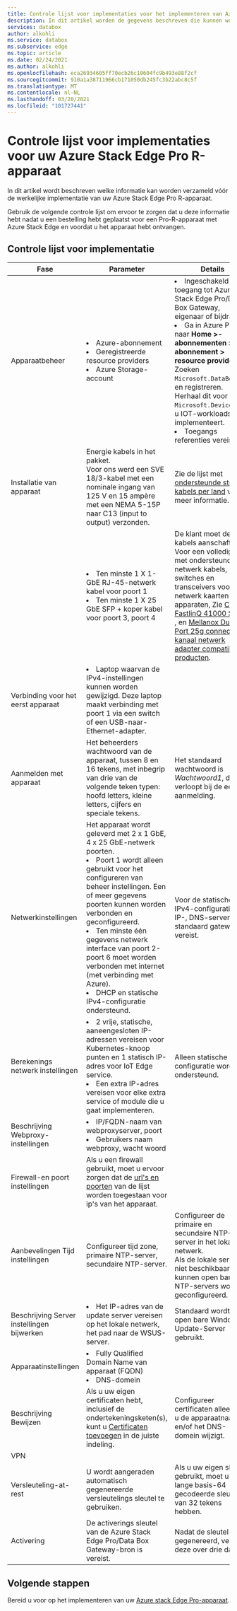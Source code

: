 ```yaml
---
title: Controle lijst voor implementaties voor het implementeren van Azure Stack Edge Pro R-apparaat | Microsoft Docs
description: In dit artikel worden de gegevens beschreven die kunnen worden verzameld voordat u uw Azure Stack Edge Pro R-apparaat implementeert.
services: databox
author: alkohli
ms.service: databox
ms.subservice: edge
ms.topic: article
ms.date: 02/24/2021
ms.author: alkohli
ms.openlocfilehash: eca26934605ff70ecb26c10604fc9b493e88f2cf
ms.sourcegitcommit: 910a1a38711966cb171050db245fc3b22abc8c5f
ms.translationtype: MT
ms.contentlocale: nl-NL
ms.lasthandoff: 03/20/2021
ms.locfileid: "101727441"
---
```

# <a name="deployment-checklist-for-your-azure-stack-edge-pro-r-device"></a>Controle lijst voor implementaties voor uw Azure Stack Edge Pro R-apparaat  

In dit artikel wordt beschreven welke informatie kan worden verzameld vóór de werkelijke implementatie van uw Azure Stack Edge Pro R-apparaat. 

Gebruik de volgende controle lijst om ervoor te zorgen dat u deze informatie hebt nadat u een bestelling hebt geplaatst voor een Pro-R-apparaat met Azure Stack Edge en voordat u het apparaat hebt ontvangen. 

## <a name="deployment-checklist"></a>Controle lijst voor implementatie 

| Fase                             | Parameter                                                                                                                                                                                                                           | Details                                                                                                           |
|-----------------------------------|-------------------------------------------------------------------------------------------------------------------------------------------------------------------------------------------------------------------------------------|-------------------------------------------------------------------------------------------------------------------|
| Apparaatbeheer               | <li>Azure-abonnement</li><li>Geregistreerde resource providers</li><li>Azure Storage-account</li>|<li>Ingeschakeld voor toegang tot Azure Stack Edge Pro/Data Box Gateway, eigenaar of bijdrager.</li><li>Ga in Azure Portal naar **Home >-abonnementen > uw-abonnement > resource providers**. Zoeken `Microsoft.DataBoxEdge` en registreren. Herhaal dit voor `Microsoft.Devices` Als u IOT-workloads implementeert.</li><li>Toegangs referenties vereist</li> |
| Installatie van apparaat               | Energie kabels in het pakket. <br>Voor ons werd een SVE 18/3-kabel met een nominale ingang van 125 V en 15 ampère met een NEMA 5-15P naar C13 (input to output) verzonden. | Zie de lijst met [ondersteunde stroom kabels per land](azure-stack-edge-technical-specifications-power-cords-regional.md) voor meer informatie.  |
|                                   | <li>Ten minste 1 X 1-GbE RJ-45-netwerk kabel voor poort 1  </li><li> Ten minste 1 X 25 GbE SFP + koper kabel voor poort 3, poort 4</li>| De klant moet deze kabels aanschaffen.<br>Voor een volledige lijst met ondersteunde netwerk kabels, switches en transceivers voor netwerk kaarten van apparaten, Zie [Cavium FastlinQ 41000 Series](https://www.marvell.com/documents/xalflardzafh32cfvi0z/) , en [Mellanox Dual Port 25g connectx-4 kanaal netwerk adapter compatibele producten](https://docs.mellanox.com/display/ConnectX4LxFirmwarev14271016/Firmware+Compatible+Products).| 
| Verbinding voor het eerst apparaat      | <li>Laptop waarvan de IPv4-instellingen kunnen worden gewijzigd. Deze laptop maakt verbinding met poort 1 via een switch of een USB-naar-Ethernet-adapter.  </li><!--<li> A minimum of 1 GbE switch must be used for the device once the initial setup is complete. The local web UI will not be accessible if the connected switch is not at least 1 Gbe.</li>-->|   |
| Aanmelden met apparaat                      | Het beheerders wachtwoord van de apparaat, tussen 8 en 16 tekens, met inbegrip van drie van de volgende teken typen: hoofd letters, kleine letters, cijfers en speciale tekens.                                            | Het standaard wachtwoord is *Wachtwoord1*, dat verloopt bij de eerste aanmelding.                                                     |
| Netwerkinstellingen                  | Het apparaat wordt geleverd met 2 x 1 GbE, 4 x 25 GbE-netwerk poorten. <li>Poort 1 wordt alleen gebruikt voor het configureren van beheer instellingen. Een of meer gegevens poorten kunnen worden verbonden en geconfigureerd. </li><li> Ten minste één gegevens netwerk interface van poort 2-poort 6 moet worden verbonden met internet (met verbinding met Azure).</li><li> DHCP en statische IPv4-configuratie ondersteund. | Voor de statische IPv4-configuratie zijn IP-, DNS-server en standaard gateway vereist.   |
| Berekenings netwerk instellingen     | <li>2 vrije, statische, aaneengesloten IP-adressen vereisen voor Kubernetes-knoop punten en 1 statisch IP-adres voor IoT Edge service.</li><li>Een extra IP-adres vereisen voor elke extra service of module die u gaat implementeren.</li>| Alleen statische IPv4-configuratie wordt ondersteund.|
| Beschrijving Webproxy-instellingen     | <li>IP/FQDN-naam van webproxyserver, poort </li><li>Gebruikers naam webproxy, wacht woord</li> |  |
| Firewall-en poort instellingen        | Als u een firewall gebruikt, moet u ervoor zorgen dat de [url's en poorten](azure-stack-edge-system-requirements.md#networking-port-requirements) van de lijst worden toegestaan voor ip's van het apparaat. |  |
| Aanbevelingen Tijd instellingen       | Configureer tijd zone, primaire NTP-server, secundaire NTP-server. | Configureer de primaire en secundaire NTP-server in het lokale netwerk.<br>Als de lokale server niet beschikbaar is, kunnen open bare NTP-servers worden geconfigureerd.                                                    |
| Beschrijving Server instellingen bijwerken | <li>Het IP-adres van de update server vereisen op het lokale netwerk, het pad naar de WSUS-server. </li> | Standaard wordt de open bare Windows Update-Server gebruikt.|
| Apparaatinstellingen | <li>Fully Qualified Domain Name van apparaat (FQDN) </li><li>DNS-domein</li> | |
| Beschrijving Bewijzen  | Als u uw eigen certificaten hebt, inclusief de ondertekeningsketen(s), kunt u [Certificaten toevoegen](azure-stack-edge-pro-r-deploy-configure-certificates-vpn-encryption.md#bring-your-own-certificates) in de juiste indeling.| Configureer certificaten alleen als u de apparaatnaam en/of het DNS-domein wijzigt. |
| VPN  | <!--Need VPN certificate, VPN gateway, firewall setup in Azure,  passphrase and region info VPN scripts. -->   | |
| Versleuteling-at-rest  | U wordt aangeraden automatisch gegenereerde versleutelings sleutel te gebruiken.   |Als u uw eigen sleutel gebruikt, moet u een lange basis-64 gecodeerde sleutel van 32 tekens hebben.  |
| Activering  | De activerings sleutel van de Azure Stack Edge Pro/Data Box Gateway-bron is vereist.    | Nadat de sleutel is gegenereerd, verloopt deze over drie dagen. |

<!--
| (Optional) MAC Address            | If MAC address needs to be approved, get the address of the connected port from local UI of the device. |                                                                                                                   |
| (Optional) Network switch port    | Device hosts Hyper-V VMs for compute. Some network switch port configurations don’t accommodate these setups by default.                                                                                                        |                                                                                                                   |-->


## <a name="next-steps"></a>Volgende stappen

Bereid u voor op het implementeren van uw [Azure stack Edge Pro-apparaat](azure-stack-edge-pro-r-deploy-prep.md).
